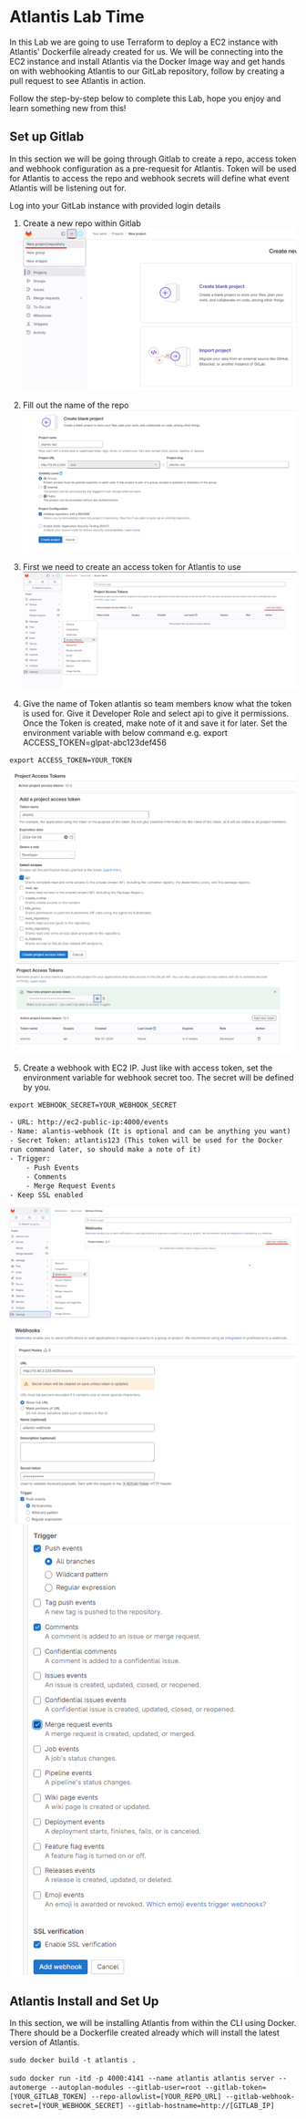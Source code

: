 # Atlantis Lab Time
In this Lab we are going to use Terraform to deploy a EC2 instance with Atlantis' Dockerfile already created for us.
We will be connecting into the EC2 instance and install Atlantis via the Docker Image way and get hands on with webhooking Atlantis to our GitLab repository,
follow by creating a pull request to see Atlantis in action.

Follow the step-by-step below to complete this Lab, hope you enjoy and learn something new from this!

## Set up Gitlab
In this section we will be going through Gitlab to create a repo, access token and webhook configuration as a pre-requesit for Atlantis. Token will be used for Atlantis to access the repo and webhook secrets will define what event Atlantis will be listening out for.

Log into your GitLab instance with provided login details

1. Create a new repo within Gitlab
![Gitlab login page](/image/1_gitlab.png)

2. Fill out the name of the repo
![Create a new repo](/image/2_gitlab.png)

3. First we need to create an access token for Atlantis to use
![Create new access token](/image/3_gitlab.png)

4. Give the name of Token atlantis so team members know what the token is used for. Give it Developer Role and select api to give it permissions. Once the Token is created, make note of it and save it for later. Set the environment variable with below command e.g. export ACCESS_TOKEN=glpat-abc123def456
```
export ACCESS_TOKEN=YOUR_TOKEN
```
![Settings for access token](/image/4_gitlab.png)
![Take note of token secret](/image/4_1_gitlab.png)

5. Create a webhook with EC2 IP. Just like with access token, set the environment variable for webhook secret too.
The secret will be defined by you.
```
export WEBHOOK_SECRET=YOUR_WEBHOOK_SECRET
```
    - URL: http://ec2-public-ip:4000/events 
    - Name: alantis-webhook (It is optional and can be anything you want)
    - Secret Token: atlantis123 (This token will be used for the Docker run command later, so should make a note of it)
    - Trigger:
        - Push Events
        - Comments
        - Merge Request Events
    - Keep SSL enabled
![Gitlab login page](/image/5_gitlab.png)
![Gitlab login page](/image/5_1_gitlab.png)
![Gitlab login page](/image/5_2_gitlab.png)





## Atlantis Install and Set Up
In this section, we will be installing Atlantis from within the CLI using Docker. There should be a Dockerfile created already which will install the latest version of Atlantis.

```
sudo docker build -t atlantis .

sudo docker run -itd -p 4000:4141 --name atlantis atlantis server --automerge --autoplan-modules --gitlab-user=root --gitlab-token=[YOUR_GITLAB_TOKEN] --repo-allowlist=[YOUR_REPO_URL] --gitlab-webhook-secret=[YOUR_WEBHOOK_SECRET] --gitlab-hostname=http://[GITLAB_IP] 


```
